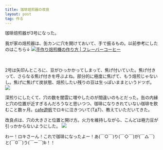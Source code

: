 ```yaml
---
title: 珈琲焙煎器の改良
layout: post
tag: 作る
---
```

珈琲焙煎器が3号になった。

我が家の焙煎器は、缶カンに穴を開けておいて、手で振るもの。以前参考にしたのはこちら↓
[<img src="http://www.flavorcoffee.co.jp/img/fl-c-3s.jpg">手作り焙煎機の作り方 | フレーバーコーヒー](http://www.flavorcoffee.co.jp/flavor3.html)

　

2号は矢印んところに、豆がひっかかってしまって、焦げ付いていた。焦げ付きって、さらなる焦げ付きを呼ぶよね。部分的に極度に焦げて、もう焙煎じゃないし。焦げに焦げて炭状態、焙煎したい残りの豆は生っぽいままというドツボ。
![](https://kobapan.com/f/18216965800_b577cfae21.jpg)


深煎りにしたくて、穴の数を闇雲に増やしたのが間違いのもとだった。缶の内縁と穴の位置が近すぎるんだろうなと思いつつ、珈琲になりきれていない珈琲を飲むこと数ヶ月。[cafe遊帆](http://notopuca.com/)でロキに泣きついて(TдT)、教えていただいてきた。

改良点は、穴の大きさと位置と開け方。火力を維持しながら、こんどは極力豆が引っかからないようにした。
![](https://kobapan.com/f/18218515719_ebc1df4c48.jpg)

わー！ロキさーん！これで珈琲になったよー！あ(￣○￣)り(￣◇￣)が(￣△￣)と(￣0￣)う(￣ー￣)b！！


